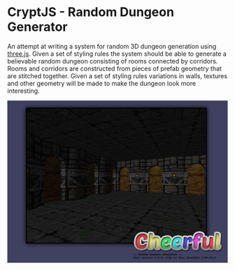 CryptJS - Random Dungeon Generator
==================================

An attempt at writing a system for random 3D dungeon generation using [three.js](https://github.com/mrdoob/three.js/). Given a set of styling rules the system should be able to generate a believable random dungeon consisting of rooms connected by corridors. Rooms and corridors are constructed from pieces of prefab geometry that are stitched together. Given a set of styling rules variations in walls, textures and other geometry will be made to make the dungeon look more interesting.

![](https://raw.githubusercontent.com/DhrBaksteen/CryptJS/master/preview.png)
